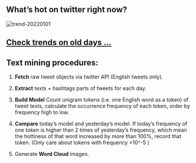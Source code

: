## What’s hot on twitter right now?

![trend-20220101][wordcloud]

[wordcloud]: https://raw.githubusercontent.com/xdqc/tweet-trend-everyday/master/word-cloud/trend-20220101.png?token=AF5V4P7ADR6KQBZ4CEDTNIK6AXRMU "trend-20220101"

## [Check trends on old days ...](https://github.com/xdqc/tweet-trend-everyday/tree/master/word-cloud)

## Text mining procedures:

1. **Fetch** raw tweet objects via twitter API (English tweets only).

2. **Extract** texts + hashtags parts of tweets for each day.

3. **Build Model** Count unigram tokens (i.e. one English word as a token) of tweet texts, calculate the occurrence frequency of each token, order by frequency high to low.

4. **Compare** today’s model and yesterday’s model. If today’s frequency of one token is higher than 2 times of yesterday’s frequency, which mean the hottiness of that word increased by more than 100%, record that token. (Only care about tokens with frequency >10^-5 )

5. Generate **Word Cloud** images.
